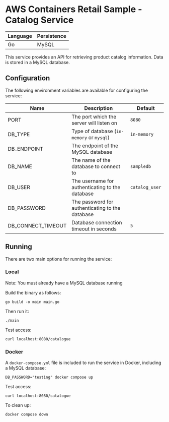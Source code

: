 # AWS Containers Retail Sample - Catalog Service

| Language | Persistence |
| -------- | ----------- |
| Go       | MySQL       |

This service provides an API for retrieving product catalog information. Data is stored in a MySQL database.

## Configuration

The following environment variables are available for configuring the service:

| Name               | Description                                     | Default        |
| ------------------ | ----------------------------------------------- | -------------- |
| PORT               | The port which the server will listen on        | `8080`         |
| DB_TYPE            | Type of database (`in-memory` or `mysql`)       | `in-memory`    |
| DB_ENDPOINT        | The endpoint of the MySQL database              |                |
| DB_NAME            | The name of the database to connect to          | `sampledb`     |
| DB_USER            | The username for authenticating to the database | `catalog_user` |
| DB_PASSWORD        | The password for authenticating to the database |                |
| DB_CONNECT_TIMEOUT | Database connection timeout in seconds          | `5`            |

## Running

There are two main options for running the service:

### Local

Note: You must already have a MySQL database running

Build the binary as follows:

```
go build -o main main.go
```

Then run it:

```
./main
```

Test access:

```
curl localhost:8080/catalogue
```

### Docker

A `docker-compose.yml` file is included to run the service in Docker, including a MySQL database:

```
DB_PASSWORD="testing" docker compose up
```

Test access:

```
curl localhost:8080/catalogue
```

To clean up:

```
docker compose down
```
